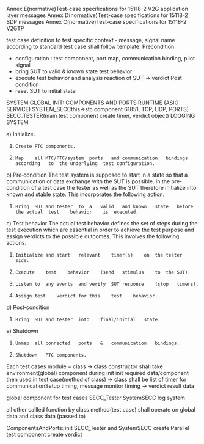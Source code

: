 Annex E(normative)Test-case specifications for 15118-2 V2G application layer messages
Annex D(normative)Test-case specifications for 15118-2 SDP messages
Annex C(normative)Test-case specifications for 15118-2 V2GTP

test case definition
to test specific context - message, signal name according to standard
test case shall follow template:
Precondition
  - configuration : test component, port map, communication binding, pilot signal
  - bring SUT to valid & known state
test behavior
  - execute test behavior and analysis reaction of SUT -> verdict
Post condition
  - reset SUT to initial state

SYSTEM GLOBAL INIT:
  COMPONENTS AND PORTS
    RUNTIME (ASIO SERVICE)
    SYSTEM_SECCthis->stc component 61851, TCP, UDP, PORTS)
    SECC_TESTER(main test component create timer, verdict object)
  LOGGING SYSTEM


a)	 Initialize.
  1)	 Create	PTC	components.
  2)	 Map	all	MTC/PTC/system	ports	and	communication	bindings	according	to	the	underlying	test configuration.
b)	 Pre‐condition
The	test	system	is	supposed	to	start	in	a	state	so	that	a	communication	or	data	exchange	with	the
SUT	is	possible.	In	the	pre‐condition	of	a	test	case	the	tester	as	well	as	the	SUT	therefore	initialize
into	known	and	stable	state.	This	incorporates	the	following	action.
  1)	 Bring	SUT	and	tester	to	a	valid	and	known	state	before	the	actual	test	behavior	is	executed.
c)	 Test	behavior
The	 actual	test	behavior	defines	the	 set	of	 steps	during	the	test	 execution	which	 are	 essential	in
order	to	achieve	the	test	purpose	and	assign	verdicts	to	the	possible	outcomes.	This	involves	the
following	actions.
  1)	 Initialize	and	start	relevant	timer(s)	on	the	tester	side.
  2)	 Execute	test	behavior	(send	stimulus	to	the	SUT).
  3)	 Listen	to	any	events	and	verify	SUT	response	(stop	timers).
  4)	 Assign	test	verdict	for	this	test	behavior.
d)	 Post‐condition
  1)	 Bring	SUT	and	tester	into	final/initial	state.
e)	 Shutdown
  1)	 Unmap	all	connected	ports	&	communication	bindings.
  2)	 Shutdown	PTC	components.

Each test cases module = class
-> class constructor shall take environment(global) component during init
init required data/component then used in test case(method of class)
-> class shall be list of timer for communicationSetup timing, message monitor timing
-> verdict result data

global component for test cases
SECC_Tester
SystemSECC
log system

all other callled function by class method(test case) shall operate
on global data and class data (passed to)


ComponentsAndPorts: init SECC_Tester and SystemSECC
create Parallel test component
create verdict
